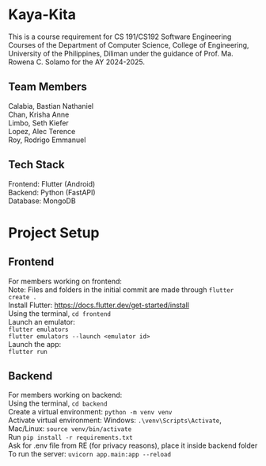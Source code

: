 # Kaya-Kita

This is a course requirement for CS 191/CS192 Software Engineering Courses of the Department of Computer Science, College of Engineering, University of the Philippines, Diliman under the guidance of Prof. Ma. Rowena C. Solamo for the AY 2024-2025.

## Team Members

Calabia, Bastian Nathaniel\
Chan, Krisha Anne\
Limbo, Seth Kiefer\
Lopez, Alec Terence\
Roy, Rodrigo Emmanuel

## Tech Stack
Frontend: Flutter (Android)\
Backend: Python (FastAPI)\
Database: MongoDB

# Project Setup

## Frontend
For members working on frontend:\
Note: Files and folders in the initial commit are made through `flutter create .`\
Install Flutter: https://docs.flutter.dev/get-started/install \
Using the terminal, `cd frontend`\
Launch an emulator:\
`flutter emulators`\
`flutter emulators --launch <emulator id>`\
Launch the app:\
`flutter run`

## Backend
For members working on backend:\
Using the terminal, `cd backend`\
Create a virtual environment: `python -m venv venv`\
Activate virtual environment: Windows: `.\venv\Scripts\Activate`, Mac/Linux: `source venv/bin/activate` \
Run `pip install -r requirements.txt`\
Ask for .env file from RE (for privacy reasons), place it inside backend folder\
To run the server: `uvicorn app.main:app --reload`
